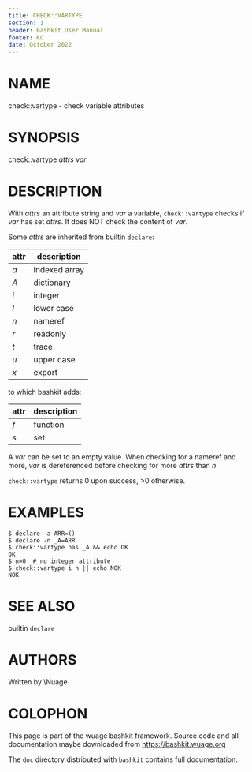 ```yaml
---
title: CHECK::VARTYPE
section: 1
header: Bashkit User Manual
footer: RC
date: October 2022
---
```


# NAME

check::vartype - check variable attributes

# SYNOPSIS

check::vartype *attrs* *var*

# DESCRIPTION

With *attrs* an attribute string and *var* a variable, `check::vartype` checks
if *var* has set *attrs*. It does NOT check the content of *var*.

Some *attrs* are inherited from builtin `declare`:

| attr | description   |
|------|---------------|
| *a*  | indexed array |
| *A*  | dictionary    |
| *i*  | integer       |
| *l*  | lower case    |
| *n*  | nameref       |
| *r*  | readonly      |
| *t*  | trace         |
| *u*  | upper case    |
| *x*  | export        |

to which bashkit adds:

| attr | description   |
|------|---------------|
| *f*  | function      |
| *s*  | set           |

A *var* can be set to an empty value. When checking for a nameref and more,
*var* is dereferenced before checking for more *attrs* than *n*.

`check::vartype` returns 0 upon success, >0 otherwise.

# EXAMPLES

    $ declare -a ARR=()
    $ declare -n _A=ARR
    $ check::vartype nas _A && echo OK
    OK
    $ n=0  # no integer attribute
    $ check::vartype i n || echo NOK
    NOK

# SEE ALSO

builtin `declare`

# AUTHORS
Written by \\Nuage

# COLOPHON
This page is part of the wuage bashkit framework. Source code and all
documentation maybe downloaded from <https://bashkit.wuage.org>

The `doc` directory distributed with `bashkit` contains full documentation.
